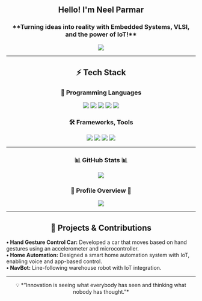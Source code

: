 ##  <h2 align="center"> Hello! I'm Neel Parmar</h2>  

<h3 align="center">**Turning ideas into reality with Embedded Systems, VLSI, and the power of IoT!** </h3>  

<p align="center">
  <a href="https://www.linkedin.com/in/neelparmar1/">
    <img src="https://img.shields.io/badge/LinkedIn-%230077B5.svg?style=for-the-badge&logo=linkedin&logoColor=white">
  </a>
</p>

---

<h2 align="center">⚡ Tech Stack</h2>  

<h3 align="center">🔹 Programming Languages</h3>  
<p align="center">
  <img src="https://img.shields.io/badge/C-%2300599C.svg?style=for-the-badge&logo=c&logoColor=white">
  <img src="https://img.shields.io/badge/C++-%2300599C.svg?style=for-the-badge&logo=c%2B%2B&logoColor=white">
  <img src="https://img.shields.io/badge/Python-%2314354C.svg?style=for-the-badge&logo=python&logoColor=white">
  <img src="https://img.shields.io/badge/Embedded_C-%2300599C.svg?style=for-the-badge&logo=c&logoColor=white">
  <img src="https://img.shields.io/badge/Verilog-%2300599C.svg?style=for-the-badge&logo=verilog&logoColor=white">
</p>

<h3 align="center">🛠 Frameworks, Tools</h3>  
<p align="center">
  <img src="https://img.shields.io/badge/Raspberry_Pi-%23C51A4A.svg?style=for-the-badge&logo=raspberry-pi&logoColor=white">
  <img src="https://img.shields.io/badge/Xilinx-%23E01E26.svg?style=for-the-badge&logo=xilinx&logoColor=white">
  <img src="https://img.shields.io/badge/Microcontrollers-%2300599C.svg?style=for-the-badge&logo=arduino&logoColor=white">
  <img src="https://img.shields.io/badge/Circuit_Design-%23E34F26.svg?style=for-the-badge&logo=proteus&logoColor=white">
</p>

---

<h3 align="center">📊 GitHub Stats 📊</h3>  
<p align="center">
  <img src="https://github-readme-stats.vercel.app/api?username=Neel-073&show_icons=true&theme=dark&hide=contribs,prs&hide_border=true">
</p>

<h3 align="center">📌 Profile Overview 📌</h3>  
<p align="center">
  <img src="https://github-profile-summary-cards.vercel.app/api/cards/profile-details?username=Neel-073&theme=dark">
</p>

---

<h2 align="center">🚀 Projects & Contributions</h2>  
<p>
  <b>• Hand Gesture Control Car:</b> Developed a car that moves based on hand gestures using an accelerometer and microcontroller.  
  <br>
  <b>• Home Automation:</b> Designed a smart home automation system with IoT, enabling voice and app-based control.  
  <br>
  <b>• NavBot:</b> Line-following warehouse robot with IoT integration.  
</p>

---

<p align="center">
  💡 *“Innovation is seeing what everybody has seen and thinking what nobody has thought.”*
</p>
